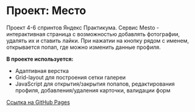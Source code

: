 # Проект: Место

Проект 4-6 спринтов Яндекс Практикума.
Сервис Mesto - интерактивная страница с возможностью добавлять фотографии, удалять их и ставить лайки. При нажатии на кнопку рядом с именем, открывается попап, где можно изменить данные профиля.

**В проекте используется:**

* Адаптивная верстка
* Grid-layout для построения сетки галереи
* JavaScript для открытия/закрытия попапов, редактирования профиля, добавления/удаления карточки, валидации форм

[Ссылка на GitHub Pages](https://daria2604.github.io/mesto/)
